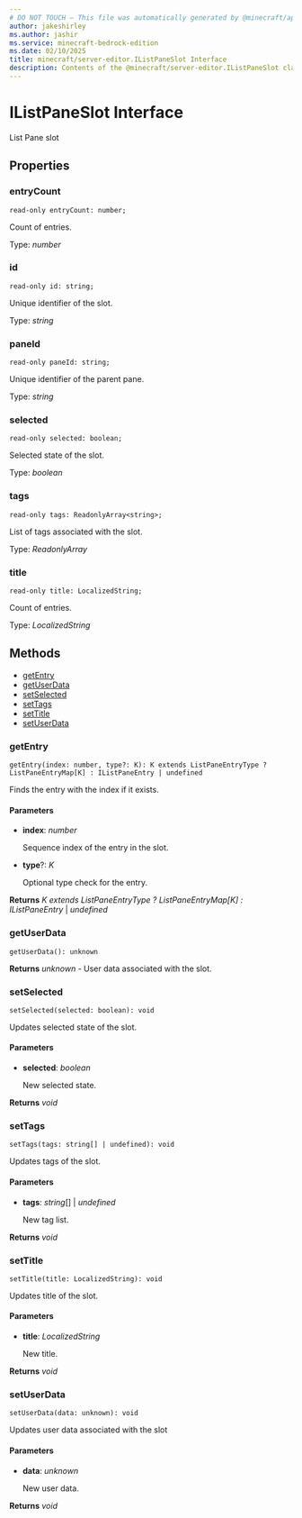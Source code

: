 ```yaml
---
# DO NOT TOUCH — This file was automatically generated by @minecraft/api-docs-generator, to report problems file an issue at https://github.com/Mojang/minecraft-scripting-libraries
author: jakeshirley
ms.author: jashir
ms.service: minecraft-bedrock-edition
ms.date: 02/10/2025
title: minecraft/server-editor.IListPaneSlot Interface
description: Contents of the @minecraft/server-editor.IListPaneSlot class.
---
```

# IListPaneSlot Interface

List Pane slot

## Properties

### **entryCount**
`read-only entryCount: number;`

Count of entries.

Type: *number*

### **id**
`read-only id: string;`

Unique identifier of the slot.

Type: *string*

### **paneId**
`read-only paneId: string;`

Unique identifier of the parent pane.

Type: *string*

### **selected**
`read-only selected: boolean;`

Selected state of the slot.

Type: *boolean*

### **tags**
`read-only tags: ReadonlyArray<string>;`

List of tags associated with the slot.

Type: *ReadonlyArray<string>*

### **title**
`read-only title: LocalizedString;`

Count of entries.

Type: *LocalizedString*

## Methods
- [getEntry](#getentry)
- [getUserData](#getuserdata)
- [setSelected](#setselected)
- [setTags](#settags)
- [setTitle](#settitle)
- [setUserData](#setuserdata)

### **getEntry**
`
getEntry(index: number, type?: K): K extends ListPaneEntryType ? ListPaneEntryMap[K] : IListPaneEntry | undefined
`

Finds the entry with the index if it exists.

#### **Parameters**
- **index**: *number*
  
  Sequence index of the entry in the slot.
- **type**?: *K*
  
  Optional type check for the entry.

**Returns** *K extends ListPaneEntryType ? ListPaneEntryMap[K] : IListPaneEntry* | *undefined*

### **getUserData**
`
getUserData(): unknown
`

**Returns** *unknown* - User data associated with the slot.

### **setSelected**
`
setSelected(selected: boolean): void
`

Updates selected state of the slot.

#### **Parameters**
- **selected**: *boolean*
  
  New selected state.

**Returns** *void*

### **setTags**
`
setTags(tags: string[] | undefined): void
`

Updates tags of the slot.

#### **Parameters**
- **tags**: *string*[] | *undefined*
  
  New tag list.

**Returns** *void*

### **setTitle**
`
setTitle(title: LocalizedString): void
`

Updates title of the slot.

#### **Parameters**
- **title**: *LocalizedString*
  
  New title.

**Returns** *void*

### **setUserData**
`
setUserData(data: unknown): void
`

Updates user data associated with the slot

#### **Parameters**
- **data**: *unknown*
  
  New user data.

**Returns** *void*
